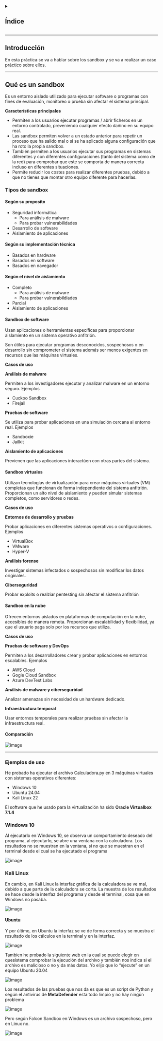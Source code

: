 <details>
  <summary><h2>Índice</h2></summary>
  
 - [Introducción](#introducción)
</details>

---

## Introducción

En esta práctica se va a hablar sobre los sandbox y se va a realizar un caso práctico sobre ellos.

---

## Qué es un sandbox

Es un entorno aislado utilizado para ejecutar software o programas con fines de evaluación, monitoreo o prueba sin afectar el sistema principal.

**Características principales**

- Permiten a los usuarios ejecutar programas / abrir ficheros en un entorno controlado, preveniendo cualquier efecto dañino en su equipo real.
- Las sandbox permiten volver a un estado anterior para repetir un proceso que ha salido mal o si se ha aplicado alguna configuración que ha roto la propia sandbox.
- También permiten a los usuarios ejecutar sus programas en sistemas diferentes y con diferentes configuraciones (tanto del sistema como de la red) para comprobar que este se comporta de manera correcta incluso en diferentes situaciones.
- Permite reducir los costes para realizar diferentes pruebas, debido a que no tienes que montar otro equipo diferente para hacerlas.

### Tipos de sandbox

#### Según su proposito

- Seguridad informática
  - Para análisis de malware
  - Para probar vulnerabilidades
- Desarrollo de software
- Aislamiento de aplicaciones

#### Según su implementación técnica

- Basados en hardware
- Basados en software
- Basados en navegador

#### Según el nivel de aislamiento

- Completo
  - Para análisis de malware
  - Para probar vulnerabildiades
- Parcial
- Aislamiento de aplicaciones

#### Sandbox de software 

Usan aplicaciones o herramientas específicas para proporcionar aislamiento en un sistema operativo anfitrión. 

Son útiles para ejecutar programas desconocidos, sospechosos o en desarrollo sin comprometer el sistema además ser menos exigentes en recursos que las máquinas virtuales.

**Casos de uso**

**Análisis de malware**

Permiten a los investigadores ejecutar y analizar malware en un entorno seguro.
Ejemplos
- Cuckoo Sandbox
- Firejail

**Pruebas de software**

Se utiliza para probar aplicaciones en una simulación cercana al entorno real. 
Ejemplos
- Sandboxie
- Jailkit

**Aislamiento de aplicaciones**

Previenen que las aplicaciones interactúen con otras partes del sistema. 

#### Sandbox virtuales

Utilizan tecnologías de virtualización para crear máquinas virtuales (VM) completas que funcionan de forma independiente del sistema anfitrión. 
Proporcionan un alto nivel de aislamiento y pueden simular sistemas completos, como servidores o redes.

**Casos de uso**

**Entornos de desarrollo y pruebas**

Probar aplicaciones en diferentes sistemas operativos o configuraciones.
Ejemplos

- VirtualBox
- VMware
- Hyper-V

**Análisis forense**

Investigar sistemas infectados o sospechosos sin modificar los datos originales. 

**Ciberseguridad**

Probar exploits o realziar pentesting sin afectar el sistema anfitrión

#### Sandbox en la nube 

Ofrecen entornos aislados en plataformas de computación en la nube, accesibles de manera remota. 
Proporcionan escalabilidad y flexibilidad, ya que el usuario paga solo por los recursos que utiliza. 

**Casos de uso**

**Pruebas de software y DevOps**

Permiten a los desarrolladores crear y probar aplicaciones en entornos escalables. 
Ejemplos
- AWS Cloud
- Gogle Cloud Sandbox
- Azure DevTest Labs

**Análisis de malware y ciberseguridad**

Analizar amenazas sin necesidad de un hardware dedicado. 

**Infraestructura temporal**

Usar entornos temporales para realizar pruebas sin afectar la infraestructura real. 


#### Comparación

![image](https://github.com/user-attachments/assets/6349b5b7-f3aa-43a8-b75b-d33aaf80f515)

---

### Ejemplos de uso

He probado ha ejecutar el archivo Calculadora.py en 3 máquinas virtuales con sistemas operativos diferentes:

- Windows 10
- Ubuntu 24.04
- Kali Linux 22

El software que he usado para la virtualización ha sido **Oracle Virtualbox 7.1.4**

### Windows 10

Al ejecutarlo en Windows 10, se observa un comportamiento deseado del programa, al ejecutarlo, se abre una ventana con la calculadora. 
Los resultados no se muestran en la ventana, si no que se muestran en el terminal desde el cual se ha ejecutado el programa

![image](https://github.com/user-attachments/assets/2f6ba483-6cad-49ef-b327-8e2060b7db8a)

### Kali Linux

En cambio, en Kali Linux la interfaz gráfica de la calculadora se ve mal, debido a que parte de la calculadora se corta. 
La muestra de los resultados se hace desde la interfaz del programa y desde el terminal, cosa que en Windows no pasaba. 

![image](https://github.com/user-attachments/assets/d3cc36ea-8ab7-437d-bca9-bb81f493de58)

#### Ubuntu

Y por último, en Ubuntu la interfaz se ve de forma correcta y se muestra el resultado de los cálculos en la terminal y en la interfaz. 

![image](https://github.com/user-attachments/assets/6b4bdc39-c5bc-4285-8ca5-6cf454e17295)

Tambien he probado la siguiente [web](https://hybrid-analysis.com/) en la cual se puede elegir en quesistema comprobar la ejecución del archivo y también nos indica si el archivo es malicioso o no y da más datos. 
Yo elijo que lo “ejecute” en un equipo Ubuntu 20.04 

![image](https://github.com/user-attachments/assets/ce0725ac-ca52-420c-94bc-cfbe1226e4c5)

Los resultados de las pruebas que nos da es que es un script de Python  y según el antivirus de **MetaDefender** esta todo limpio y no hay ningún problema

![image](https://github.com/user-attachments/assets/e83ba316-71b9-4b2e-a83a-0042201304b4)

Pero según Falcon Sandbox en Windows es un archivo sospechoso, pero en Linux no.

![image](https://github.com/user-attachments/assets/56eb00a0-866c-404e-a2b8-a5baf085e829)























